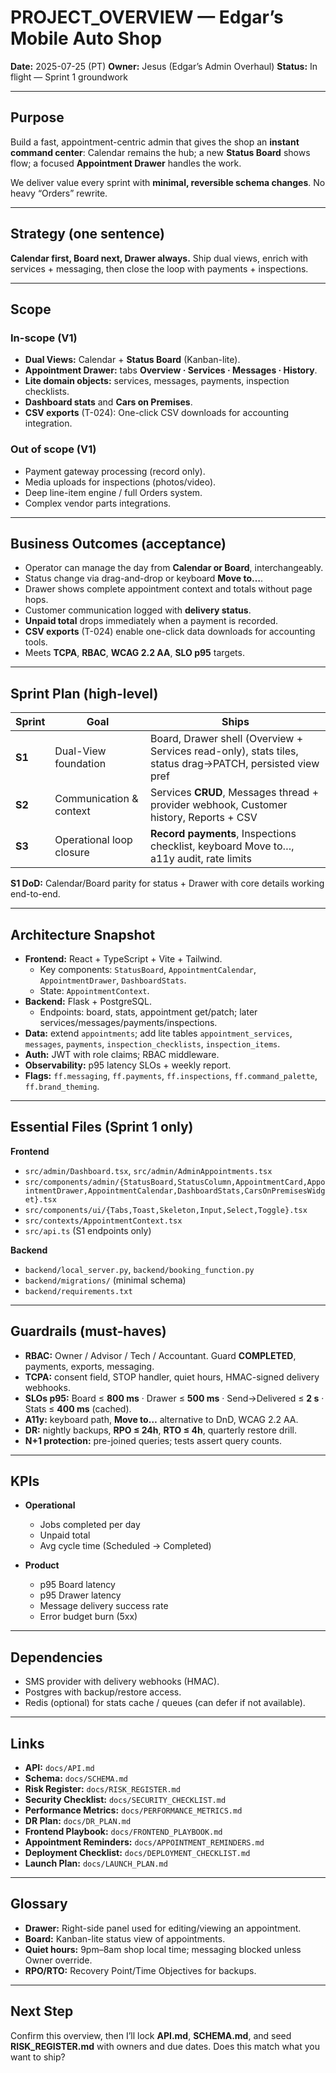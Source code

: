 # PROJECT_OVERVIEW — Edgar’s Mobile Auto Shop

**Date:** 2025-07-25 (PT)
**Owner:** Jesus (Edgar’s Admin Overhaul)
**Status:** In flight — Sprint 1 groundwork

---

## Purpose

Build a fast, appointment-centric admin that gives the shop an **instant command center**: Calendar remains the hub; a new **Status Board** shows flow; a focused **Appointment Drawer** handles the work.

We deliver value every sprint with **minimal, reversible schema changes**. No heavy “Orders” rewrite.

---

## Strategy (one sentence)

**Calendar first, Board next, Drawer always.** Ship dual views, enrich with services + messaging, then close the loop with payments + inspections.

---

## Scope

### In-scope (V1)
- **Dual Views:** Calendar + **Status Board** (Kanban-lite).
- **Appointment Drawer:** tabs **Overview · Services · Messages · History**.
- **Lite domain objects:** services, messages, payments, inspection checklists.
- **Dashboard stats** and **Cars on Premises**.
- **CSV exports** (T-024): One-click CSV downloads for accounting integration.

### Out of scope (V1)
- Payment gateway processing (record only).
- Media uploads for inspections (photos/video).
- Deep line-item engine / full Orders system.
- Complex vendor parts integrations.

---

## Business Outcomes (acceptance)

- Operator can manage the day from **Calendar or Board**, interchangeably.
- Status change via drag-and-drop or keyboard **Move to…**.
- Drawer shows complete appointment context and totals without page hops.
- Customer communication logged with **delivery status**.
- **Unpaid total** drops immediately when a payment is recorded.
- **CSV exports** (T-024) enable one-click data downloads for accounting tools.
- Meets **TCPA**, **RBAC**, **WCAG 2.2 AA**, **SLO p95** targets.

---

## Sprint Plan (high-level)

| Sprint | Goal | Ships |
|---|---|---|
| **S1** | Dual-View foundation | Board, Drawer shell (Overview + Services read-only), stats tiles, status drag→PATCH, persisted view pref |
| **S2** | Communication & context | Services **CRUD**, Messages thread + provider webhook, Customer history, Reports + CSV |
| **S3** | Operational loop closure | **Record payments**, Inspections checklist, keyboard Move to…, a11y audit, rate limits |

**S1 DoD:** Calendar/Board parity for status + Drawer with core details working end-to-end.

---

## Architecture Snapshot

- **Frontend:** React + TypeScript + Vite + Tailwind.
  - Key components: `StatusBoard`, `AppointmentCalendar`, `AppointmentDrawer`, `DashboardStats`.
  - State: `AppointmentContext`.
- **Backend:** Flask + PostgreSQL.
  - Endpoints: board, stats, appointment get/patch; later services/messages/payments/inspections.
- **Data:** extend `appointments`; add lite tables `appointment_services`, `messages`, `payments`, `inspection_checklists`, `inspection_items`.
- **Auth:** JWT with role claims; RBAC middleware.
- **Observability:** p95 latency SLOs + weekly report.
- **Flags:** `ff.messaging`, `ff.payments`, `ff.inspections`, `ff.command_palette`, `ff.brand_theming`.

---

## Essential Files (Sprint 1 only)

**Frontend**
- `src/admin/Dashboard.tsx`, `src/admin/AdminAppointments.tsx`
- `src/components/admin/{StatusBoard,StatusColumn,AppointmentCard,AppointmentDrawer,AppointmentCalendar,DashboardStats,CarsOnPremisesWidget}.tsx`
- `src/components/ui/{Tabs,Toast,Skeleton,Input,Select,Toggle}.tsx`
- `src/contexts/AppointmentContext.tsx`
- `src/api.ts` (S1 endpoints only)

**Backend**
- `backend/local_server.py`, `backend/booking_function.py`
- `backend/migrations/` (minimal schema)
- `backend/requirements.txt`

---

## Guardrails (must-haves)

- **RBAC:** Owner / Advisor / Tech / Accountant. Guard **COMPLETED**, payments, exports, messaging.
- **TCPA:** consent field, STOP handler, quiet hours, HMAC-signed delivery webhooks.
- **SLOs p95:** Board ≤ **800 ms** · Drawer ≤ **500 ms** · Send→Delivered ≤ **2 s** · Stats ≤ **400 ms** (cached).
- **A11y:** keyboard path, **Move to…** alternative to DnD, WCAG 2.2 AA.
- **DR:** nightly backups, **RPO ≤ 24h**, **RTO ≤ 4h**, quarterly restore drill.
- **N+1 protection:** pre-joined queries; tests assert query counts.

---

## KPIs

- **Operational**
  - Jobs completed per day
  - Unpaid total
  - Avg cycle time (Scheduled → Completed)

- **Product**
  - p95 Board latency
  - p95 Drawer latency
  - Message delivery success rate
  - Error budget burn (5xx)

---

## Dependencies

- SMS provider with delivery webhooks (HMAC).
- Postgres with backup/restore access.
- Redis (optional) for stats cache / queues (can defer if not available).

---

## Links

- **API:** `docs/API.md`
- **Schema:** `docs/SCHEMA.md`
- **Risk Register:** `docs/RISK_REGISTER.md`
- **Security Checklist:** `docs/SECURITY_CHECKLIST.md`
- **Performance Metrics:** `docs/PERFORMANCE_METRICS.md`
- **DR Plan:** `docs/DR_PLAN.md`
- **Frontend Playbook:** `docs/FRONTEND_PLAYBOOK.md`
- **Appointment Reminders:** `docs/APPOINTMENT_REMINDERS.md`
- **Deployment Checklist:** `docs/DEPLOYMENT_CHECKLIST.md`
- **Launch Plan:** `docs/LAUNCH_PLAN.md`

---

## Glossary

- **Drawer:** Right-side panel used for editing/viewing an appointment.
- **Board:** Kanban-lite status view of appointments.
- **Quiet hours:** 9pm–8am shop local time; messaging blocked unless Owner override.
- **RPO/RTO:** Recovery Point/Time Objectives for backups.

---

## Next Step

Confirm this overview, then I’ll lock **API.md**, **SCHEMA.md**, and seed **RISK_REGISTER.md** with owners and due dates. Does this match what you want to ship?
